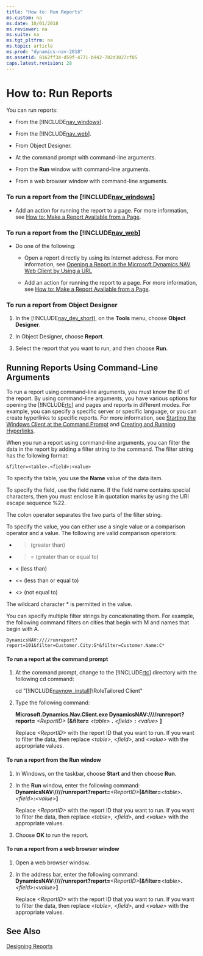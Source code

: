 ```yaml
---
title: "How to: Run Reports"
ms.custom: na
ms.date: 10/01/2018
ms.reviewer: na
ms.suite: na
ms.tgt_pltfrm: na
ms.topic: article
ms.prod: "dynamics-nav-2018"
ms.assetid: 8162ff34-d59f-4771-b942-702d3027cf05
caps.latest.revision: 28
---
```

# How to: Run Reports
You can run reports:  
  
-   From the [!INCLUDE[nav_windows](includes/nav_windows_md.md)].  
  
-   From the [!INCLUDE[nav_web](includes/nav_web_md.md)].  
  
-   From Object Designer.  
  
-   At the command prompt with command-line arguments.  
  
-   From the **Run** window with command-line arguments.  
  
-   From a web browser window with command-line arguments.  
  
### To run a report from the [!INCLUDE[nav_windows](includes/nav_windows_md.md)]  
  
-   Add an action for running the report to a page. For more information, see [How to: Make a Report Available from a Page](How-to--Make-a-Report-Available-from-a-Page.md).  
  
### To run a report from the [!INCLUDE[nav_web](includes/nav_web_md.md)]  
  
-   Do one of the following:  
  
    -   Open a report directly by using its Internet address. For more information, see [Opening a Report in the Microsoft Dynamics NAV Web Client by Using a URL](Opening-a-Report-in-the-Microsoft-Dynamics-NAV-Web-Client-by-Using-a-URL.md)  
  
    -   Add an action for running the report to a page. For more information, see [How to: Make a Report Available from a Page](How-to--Make-a-Report-Available-from-a-Page.md).  
  
### To run a report from Object Designer  
  
1.  In the [!INCLUDE[nav_dev_short](includes/nav_dev_short_md.md)], on the **Tools** menu, choose **Object Designer**.  
  
2.  In Object Designer, choose **Report**.  
  
3.  Select the report that you want to run, and then choose **Run**.  
  
## Running Reports Using Command-Line Arguments  
 To run a report using command-line arguments, you must know the ID of the report. By using command-line arguments, you have various options for opening the [!INCLUDE[rtc](includes/rtc_md.md)] and pages and reports in different modes. For example, you can specify a specific server or specific language, or you can create hyperlinks to specific reports. For more information, see [Starting the Windows Client at the Command Prompt](Starting-the-Windows-Client-at-the-Command-Prompt.md) and [Creating and Running Hyperlinks](Creating-and-Running-Hyperlinks.md).  
  
 When you run a report using command-line arguments, you can filter the data in the report by adding a filter string to the command. The filter string has the following format:  
  
```  
&filter=<table>.<field>:<value>  
```  
  
 To specify the table, you use the **Name** value of the data item.  
  
 To specify the field, use the field name. If the field name contains special characters, then you must enclose it in quotation marks by using the URI escape sequence %22.  
  
 The colon operator separates the two parts of the filter string.  
  
 To specify the value, you can either use a single value or a comparison operator and a value. The following are valid comparison operators:  
  
-   > \(greater than\)  
  
-   >= \(greater than or equal to\)  
  
-   \< \(less than\)  
  
-   \<= \(less than or equal to\)  
  
-   \<> \(not equal to\)  
  
 The wildcard character \* is permitted in the value.  
  
 You can specify multiple filter strings by concatenating them. For example, the following command filters on cities that begin with M and names that begin with A.  
  
```  
DynamicsNAV:////runreport?report=101&filter=Customer.City:G*&filter=Customer.Name:C*  
```  
  
#### To run a report at the command prompt  
  
1.  At the command prompt, change to the [!INCLUDE[rtc](includes/rtc_md.md)] directory with the following cd command:  
  
     cd "[!INCLUDE[navnow_install](includes/navnow_install_md.md)]\\RoleTailored Client"  
  
2.  Type the following command:  
  
     **Microsoft.Dynamics.Nav.Client.exe DynamicsNAV:////runreport?report=** *\<ReportID>* **\[&filter=** *\<table>* **.** *\<field>* **:** *\<value>* **\]**  
  
     Replace *\<ReportID>* with the report ID that you want to run. If you want to filter the data, then replace *\<table>*, *\<field>*, and *\<value>* with the appropriate values.  
  
#### To run a report from the Run window  
  
1.  In Windows, on the taskbar, choose **Start** and then choose **Run**.  
  
2.  In the **Run** window, enter the following command: **DynamicsNAV:////runreport?report=***\<ReportID>***\[&filter=***\<table>***.***\<field>***:***\<value>***\]**  
  
     Replace *\<ReportID>* with the report ID that you want to run. If you want to filter the data, then replace *\<table>*, *\<field>*, and *\<value>* with the appropriate values.  
  
3.  Choose **OK** to run the report.  
  
#### To run a report from a web browser window  
  
1.  Open a web browser window.  
  
2.  In the address bar, enter the following command: **DynamicsNAV:////runreport?report=***\<ReportID>***\[&filter=***\<table>***.***\<field>***:***\<value>***\]**  
  
     Replace *\<ReportID>* with the report ID that you want to run. If you want to filter the data, then replace *\<table>*, *\<field>*, and *\<value>* with the appropriate values.  
  
## See Also  
 [Designing Reports](Designing-Reports.md)
